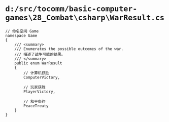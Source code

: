 # `d:/src/tocomm/basic-computer-games\28_Combat\csharp\WarResult.cs`

```
// 命名空间 Game
namespace Game
{
    /// <summary>
    /// Enumerates the possible outcomes of the war.
    /// 描述了战争可能的结果。
    /// </summary>
    public enum WarResult
    {
        // 计算机获胜
        ComputerVictory,

        // 玩家获胜
        PlayerVictory,

        // 和平条约
        PeaceTreaty
    }
}
```